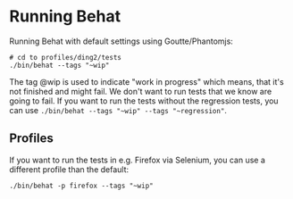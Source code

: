# Running Behat

Running Behat with default settings using Goutte/Phantomjs:

```
# cd to profiles/ding2/tests
./bin/behat --tags "~wip"
```

The tag @wip is used to indicate "work in progress" which means, that
it's not finished and might fail. We don't want to run tests that we
know are going to fail. If you want to run the tests without the
regression tests, you can use `./bin/behat --tags "~wip" --tags
"~regression"`.

## Profiles

If you want to run the tests in e.g. Firefox via Selenium, you can use
a different profile than the default:

```
./bin/behat -p firefox --tags "~wip"
```
